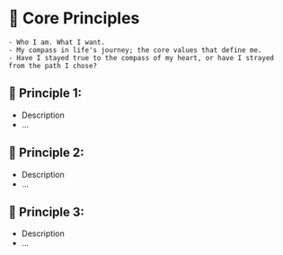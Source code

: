 # 🧭 Core Principles

```ad-note
- Who I am. What I want.
- My compass in life's journey; the core values that define me.
- Have I stayed true to the compass of my heart, or have I strayed from the path I chose?
```

## 🧭 Principle 1: 

- Description
- ...

## 🧭 Principle 2: 

- Description
- ...

## 🧭 Principle 3: 

- Description
- ...
